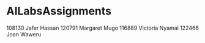 # AILabsAssignments

108130 Jafer Hassan
120791 Margaret Mugo
116889 Victoria Nyamai
122466 Joan Waweru
